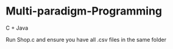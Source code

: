 # Multi-paradigm-Programming
C + Java

Run Shop.c and ensure you have all .csv files in the same folder
